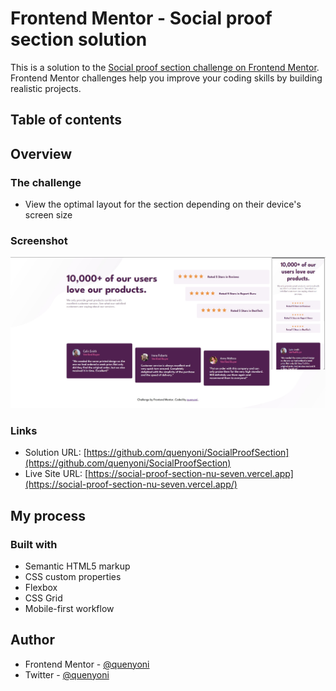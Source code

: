 # Frontend Mentor - Social proof section solution

This is a solution to the [Social proof section challenge on Frontend Mentor](https://www.frontendmentor.io/challenges/social-proof-section-6e0qTv_bA). Frontend Mentor challenges help you improve your coding skills by building realistic projects.

## Table of contents


## Overview

### The challenge


- View the optimal layout for the section depending on their device's screen size

### Screenshot

![](./Screenshot.jpg)

### Links

- Solution URL: [https://github.com/quenyoni/SocialProofSection](https://github.com/quenyoni/SocialProofSection)
- Live Site URL: [https://social-proof-section-nu-seven.vercel.app](https://social-proof-section-nu-seven.vercel.app/)

## My process

### Built with

- Semantic HTML5 markup
- CSS custom properties
- Flexbox
- CSS Grid
- Mobile-first workflow


## Author

- Frontend Mentor - [@quenyoni](https://www.frontendmentor.io/profile/quenyoni)
- Twitter - [@quenyoni](https://www.twitter.com/@quenyoni)

